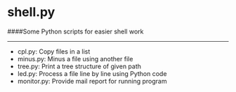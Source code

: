 shell.py
========

####Some Python scripts for easier shell work

------------------

* cpl.py: Copy files in a list
* minus.py: Minus a file using another file
* tree.py: Print a tree structure of given path
* led.py: Process a file line by line using Python code
* monitor.py: Provide mail report for running program
